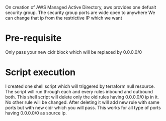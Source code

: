 On creation of AWS Managed Active Directory, aws provides one defualt security group.
The security group ports are wide open to anywhere
We can change that ip from the restrictive IP which we want

# Pre-requisite

Only pass your new cidr block which will be replaced by 0.0.0.0/0

# Script execution

I created one shell script which will triggered by terraform null resource.
The script will run through each and every rules inbound and outbound both.
This shell script will delete only the old rules having 0.0.0.0/0 ip in it. No other rule will be changed.
After deleting it will add new rule with same ports but with new cidr which you will pass.
This works for all type of ports having 0.0.0.0/0 as source ip.